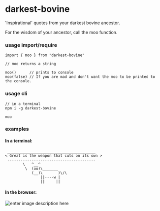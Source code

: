# darkest-bovine

'Inspirational' quotes from your darkest bovine ancestor.

For the wisdom of your ancestor, call the moo function.

### usage import/require

```
import { moo } from "darkest-bovine"

// moo returns a string

moo()      // prints to console
moo(false) // If you are mad and don't want the moo to be printed to the console.
```

### usage cli

```
// in a terminal
npm i -g darkest-bovine

moo
```

### examples

#### In a terminal:

```
 ________________________________________
< Great is the weapon that cuts on its own >
 ----------------------------------------
        \   ^__^
         \  (oo)\_______
            (__)\       )\/\
                ||----w |
                ||     ||

```

#### In the browser:

![enter image description here](./moo-example.png)

